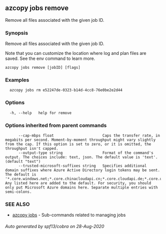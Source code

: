 ## azcopy jobs remove

Remove all files associated with the given job ID.

### Synopsis


Remove all files associated with the given job ID.

Note that you can customize the location where log and plan files are saved. See the env command to learn more.

```
azcopy jobs remove [jobID] [flags]
```

### Examples

```
  azcopy jobs rm e52247de-0323-b14d-4cc8-76e0be2e2d44
```

### Options

```
  -h, --help   help for remove
```

### Options inherited from parent commands

```
      --cap-mbps float                      Caps the transfer rate, in megabits per second. Moment-by-moment throughput might vary slightly from the cap. If this option is set to zero, or it is omitted, the throughput isn't capped.
      --output-type string                  Format of the command's output. The choices include: text, json. The default value is 'text'. (default "text")
      --trusted-microsoft-suffixes string   Specifies additional domain suffixes where Azure Active Directory login tokens may be sent.  The default is '*.core.windows.net;*.core.chinacloudapi.cn;*.core.cloudapi.de;*.core.usgovcloudapi.net'. Any listed here are added to the default. For security, you should only put Microsoft Azure domains here. Separate multiple entries with semi-colons.
```

### SEE ALSO

* [azcopy jobs](azcopy_jobs.md)	 - Sub-commands related to managing jobs

###### Auto generated by spf13/cobra on 28-Aug-2020
